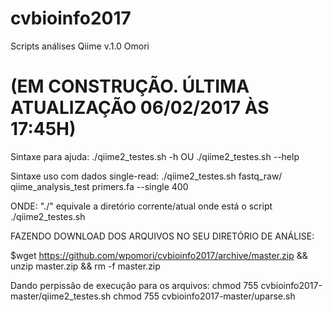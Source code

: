 # cvbioinfo2017
Scripts análises Qiime v.1.0 Omori

#                (EM CONSTRUÇÃO. ÚLTIMA ATUALIZAÇÃO 06/02/2017 ÀS 17:45H)

Sintaxe para ajuda: ./qiime2_testes.sh -h OU ./qiime2_testes.sh --help

Sintaxe uso com dados single-read: ./qiime2_testes.sh fastq_raw/ qiime_analysis_test primers.fa --single 400


ONDE: "./" equivale a diretório corrente/atual onde está o script ./qiime2_testes.sh


FAZENDO DOWNLOAD DOS ARQUIVOS NO SEU DIRETÓRIO DE ANÁLISE:

$wget https://github.com/wpomori/cvbioinfo2017/archive/master.zip && unzip master.zip && rm -f master.zip


Dando perpissão de execução para os arquivos:
chmod 755 cvbioinfo2017-master/qiime2_testes.sh
chmod 755 cvbioinfo2017-master/uparse.sh
